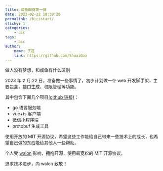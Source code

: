 ```yaml
---
title: 咸鱼翻身第一弹
date: 2023-02-22 18:39:26
permalink: /bic/start/
sticky: 1
categories:
    - bic
tags:
    - bic
author:
    name: 子嘉
    link: https://github.com/ShuaiGao
---
```


做人没有梦想，和咸鱼有什么区别

2023 年 2 月 22 日，准备做一些事情了，初步计划做一个 web 开发脚手架，主要包含，接口生成、权限管理等功能。

其中包含下面几个项目[(github 链接)](https://github.com/orgs/always-farmer/repositories)：

-   go 语言服务端
-   vue+ts 客户端
-   微信小程序端
-   protobuf 生成工具

使用开放的 MIT 开源协议，希望这些工作能给自己带来一些技术上的成长，也希望自己做的东西能给其他人一些帮助。

个人受 [walon](https://www.zhihu.com/people/shao-nian-96-46) 影响，拥抱开源，使用最宽松的 MIT 开源协议。

追求技术进步，向 walon 致敬！
